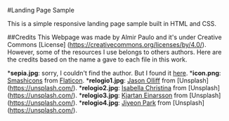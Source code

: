 #Landing Page Sample

 This is a simple responsive landing page sample built in HTML and CSS.

 ##Credits
This Webpage was made by Almir Paulo and it's under Creative Commons [License] (https://creativecommons.org/licenses/by/4.0/). 
However, some of the resources I use belongs to others authors. Here are the credits based on the name a gave to each file in this work.

***sepia.jpg**: sorry, I couldn't find the author. But I found it [here](https://wallpapersafari.com/).
***icon.png**: [Smashicons](https://www.flaticon.com/br/autores/smashicons) from [Flaticon](https://www.flaticon.com/br/).
***relogio1.jpg**: [Jason Olliff](https://unsplash.com/@coastaljay) from [Unsplash] (https://unsplash.com/).
***relogio2.jpg**: [Isabella Christina](https://unsplash.com/@christina) from [Unsplash] (https://unsplash.com/).
***relogio3.jpg**: [Kjartan Einarsson](https://unsplash.com/@snuddi) from [Unsplash] (https://unsplash.com/).
***relogio4.jpg**: [Jiyeon Park](https://unsplash.com/@greenpjy123) from [Unsplash] (https://unsplash.com/).
